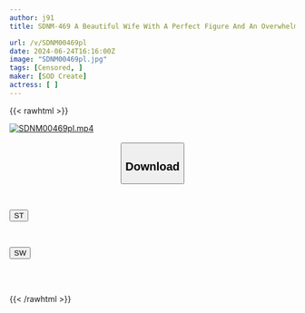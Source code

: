 ```yaml
---
author: j91
title: SDNM-469 A Beautiful Wife With A Perfect Figure And An Overwhelming Curiosity About Sex, 170cm Tall, Maika Kotani, 29, Chapter 5, A Busy Sports Trainer’s Wife Indulges In Adulterous Sex For Three Short Days In Between Work And Housework. Without Considering The Risk Of Her Secret Being Revealed, She Goes Home With Her Body Flushed After Being Embraced By A Man Other Than Her Husband…

url: /v/SDNM00469pl
date: 2024-06-24T16:16:00Z
image: "SDNM00469pl.jpg"
tags: [Censored, ]
maker: [SOD Create]
actress: [ ]
---
```



{{< rawhtml >}}

<div class="video" data-videoid="9q8kaZqorAiaaAX">
    <a href="javascript:;">
        <img src="/v/SDNM00469pl/SDNM00469pl.jpg" width="WIDTH" height="HEIGHT" alt="SDNM00469pl.mp4" loading="lazy">
    </a>
</div>

<script type="text/javascript" src="https://j91.asia/asset/on-demand-st.js"></script>

<br>
  <link rel="stylesheet" href="https://j91.asia/asset/bs5.css">
  
  <center>
  <button class="btn btn-primary" type="button" data-bs-toggle="collapse" data-bs-target=".multi-collapse" aria-expanded="false" aria-controls="multiCollapseExample1 multiCollapseExample2"><h2>Download</h2></button></center>
</p>
<div class="row">
  <div class="col">
    <div class="collapse multi-collapse" id="multiCollapseExample1">
      <div class="card card-body">
	      	      <br>
<div class="buttons">  
<p><a href="/v/SDNM00469pl/st.html" target="_blank"><button class="btn-hover color-3"><i class="fa fa-download"></i> ST</button></a></p></div>
    </div>
  </div>
</div>
  <div class="col">
    <div class="collapse multi-collapse" id="multiCollapseExample2">
      <div class="card card-body">
	      <br>
<div class="buttons">
<p><a href="/v/SDNM00469pl/sw.html" target="_blank"><button class="btn-hover color-2"><i class="fa fa-download"></i> SW</button></a></p></div>
<br><br>
      </div>
    </div>
  </div>
</div>

{{< /rawhtml >}}